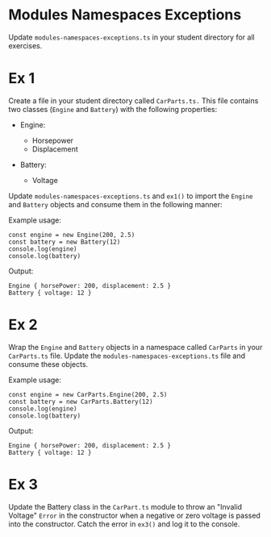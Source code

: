 # Modules Namespaces Exceptions
Update `modules-namespaces-exceptions.ts` in your student directory for all exercises.

# Ex 1
Create a file in your student directory called `CarParts.ts.`  This file contains two classes (`Engine` and `Battery`) with the following properties:

- Engine: 
  - Horsepower
  - Displacement

- Battery:
  - Voltage

Update `modules-namespaces-exceptions.ts` and `ex1()` to import the `Engine` and `Battery` objects and consume them in the following manner:

Example usage:
```
const engine = new Engine(200, 2.5)
const battery = new Battery(12)
console.log(engine)
console.log(battery)
```

Output:
```
Engine { horsePower: 200, displacement: 2.5 }
Battery { voltage: 12 }
```

# Ex 2  
Wrap the `Engine` and `Battery` objects in a namespace called `CarParts` in your `CarParts.ts` file. Update the
`modules-namespaces-exceptions.ts` file and consume these objects.

Example usage:
```
const engine = new CarParts.Engine(200, 2.5)
const battery = new CarParts.Battery(12)
console.log(engine)
console.log(battery)
```

Output:
```
Engine { horsePower: 200, displacement: 2.5 }
Battery { voltage: 12 }
```

# Ex 3
Update the Battery class in the `CarPart.ts` module to throw an "Invalid Voltage" `Error` in the constructor when a negative or zero voltage is passed into the constructor. Catch the error in `ex3()` and log it to the console.
